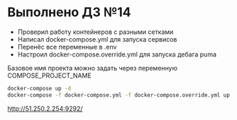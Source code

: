 # Выполнено ДЗ №14

- Проверил работу контейнеров с разными сетками
- Написал docker-compose.yml для запуска сервисов
- Перенёс все переменные в .env
- Настроил docker-compose.override.yml для запуска дебага puma

Базовое имя проекта можно задать через переменную COMPOSE_PROJECT_NAME

```sh
docker-compose up -d
docker-compose -f docker-compose.yml -f docker-compose.override.yml up -d
```
http://51.250.2.254:9292/


